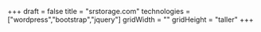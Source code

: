+++
draft = false
title = "srstorage.com"
technologies = ["wordpress","bootstrap","jquery"]
gridWidth = ""
gridHeight = "taller"
+++

